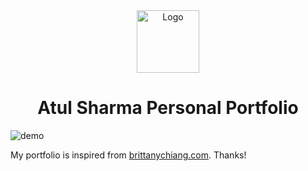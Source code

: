 <div align="center">
  <img alt="Logo" src="https://raw.githubusercontent.com/Iltwats/iltwats.github.io/master/src/images/logo.png" width="100" />
</div>
<h1 align="center">
  Atul Sharma Personal Portfolio
</h1>


![demo](https://raw.githubusercontent.com/Iltwats/iltwats.github.io/master/src/images/demo.png)



My portfolio is inspired from [brittanychiang.com](https://brittanychiang.com). Thanks!
